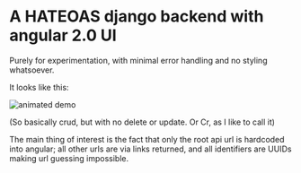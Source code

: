 # A HATEOAS django backend with angular 2.0 UI

Purely for experimentation, with minimal error handling and no styling whatsoever.

It looks like this:

![animated demo](./demo.gif)

(So basically crud, but with no delete or update. Or Cr, as I like to call it)

The main thing of interest is the fact that only the root api url is hardcoded into angular;
all other urls are via links returned, and all identifiers are UUIDs making url guessing impossible.
